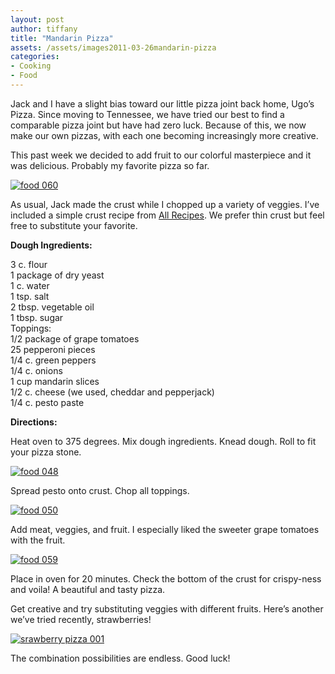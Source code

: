 ```yaml
---
layout: post
author: tiffany
title: "Mandarin Pizza"
assets: /assets/images2011-03-26mandarin-pizza
categories: 
- Cooking
- Food
---
```


Jack and I have a slight bias toward our little pizza joint back home, Ugo’s Pizza. Since moving to Tennessee, we have tried our best to find a comparable pizza joint but have had zero luck. Because of this, we now make our own pizzas, with each one becoming increasingly more creative.

This past week we decided to add fruit to our colorful masterpiece and it was delicious. Probably my favorite pizza so far.

[![](jekyll_uploads/2011/03/food-060-575x431.jpg "food 060")](http://www.sweetpeonies.com/2011/03/mandarin-pizza/food-060/)

As usual, Jack made the crust while I chopped up a variety of veggies. I’ve included a simple crust recipe from [All Recipes](http://allrecipes.com/Recipe/Pizza-Dough-I/Detail.aspx). We prefer thin crust but feel free to substitute your favorite.

**Dough Ingredients:**

3 c. flour  
1 package of dry yeast  
1 c. water  
1 tsp. salt  
2 tbsp. vegetable oil  
1 tbsp. sugar  
Toppings:  
1/2 package of grape tomatoes  
25 pepperoni pieces  
1/4 c. green peppers  
1/4 c. onions  
1 cup mandarin slices  
1/2 c. cheese (we used, cheddar and pepperjack)  
1/4 c. pesto paste

**Directions:**

Heat oven to 375 degrees. Mix dough ingredients. Knead dough. Roll to fit your pizza stone.

[![](jekyll_uploads/2011/03/food-048-575x431.jpg "food 048")](http://www.sweetpeonies.com/2011/03/mandarin-pizza/food-048/)

Spread pesto onto crust. Chop all toppings.

[![](jekyll_uploads/2011/03/food-050-575x431.jpg "food 050")](http://www.sweetpeonies.com/2011/03/mandarin-pizza/food-050/)

Add meat, veggies, and fruit. I especially liked the sweeter grape tomatoes with the fruit.

[![](jekyll_uploads/2011/03/food-059-575x431.jpg "food 059")](http://www.sweetpeonies.com/2011/03/mandarin-pizza/food-059/)

Place in oven for 20 minutes. Check the bottom of the crust for crispy-ness and voila! A beautiful and tasty pizza.

Get creative and try substituting veggies with different fruits. Here’s another we’ve tried recently, strawberries!

[![](jekyll_uploads/2011/03/srawberry-pizza-001-575x431.jpg "srawberry pizza 001")](http://www.sweetpeonies.com/2011/03/mandarin-pizza/srawberry-pizza-001/)

The combination possibilities are endless. Good luck!